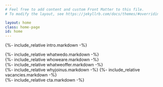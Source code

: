```yaml
---
# Feel free to add content and custom Front Matter to this file.
# To modify the layout, see https://jekyllrb.com/docs/themes/#overriding-theme-defaults

layout: home
class: home-page
id: home
---
```


{%- include_relative intro.markdown -%}
<div id="about"></div>
{%- include_relative whatwedo.markdown -%}
<div id="identity"></div>
{%- include_relative whoweare.markdown -%}
<div id="benefits"></div>
{%- include_relative whatweoffer.markdown -%}
<div id="culture"></div>
{%- include_relative whyjoinus.markdown -%}
{%- include_relative vacancies.markdown -%}
<div id="cta"></div>
{%- include_relative cta.markdown -%}